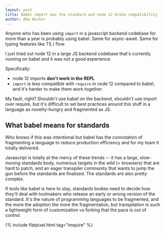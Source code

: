 ```yaml
---
layout: post
title: Babel import was the standard and node 12 broke compatibility
author: Abe Winter
---
```


Anyone who has been using `import` in a javascript backend codebase for more than a year is probably using babel. Same for async-await. Same for typing features like TS / flow.

I just tried out node 12 in a large JS backend codebase that's currently running on babel and it was not a good experience.

Specifically:

* node 12 imports **don't work in the REPL**
* `import` is less compatible with `require` in node 12 compared to babel, and it's harder to make them work together.

My fault, right? Shouldn't use babel on the backend, shouldn't use import over require, but it's difficult to set best practices around this stuff in a language as novelty-hungry and fragmented as JS.

## What babel means for standards

Who knows if this was intentional but babel has the connotation of fragmenting a language to reduce production efficiency and for my team it totally delivered.

Javascript is totally at the mercy of these trends -- it has a large, slow-moving standards body, numerous targets in the wild (= browsers) that are hard to patch, and an eager transpiler community that wants to jump the gun before the standards are finalized. The standards are also pretty complex.

If tools like babel is here to stay, standards bodies need to decide how they'll deal with toolmakers who release an early or wrong version of the standard. It's the nature of programming languages to be fragmented, and the more the adoption the more the fragmentation, but transpilation is such a lightweight form of customization vs forking that the pace is out of control.

{% include flatpixel.html tag="imquire" %}
